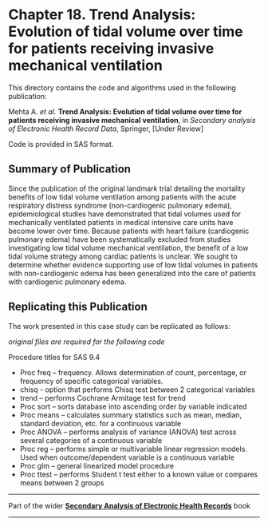 # Chapter 18. Trend Analysis: Evolution of tidal volume over time for patients receiving invasive mechanical ventilation

This directory contains the code and algorithms used in the following publication:

Mehta A. *et al.* **Trend Analysis: Evolution of tidal volume over time for patients receiving invasive mechanical ventilation**, in *Secondary analysis of Electronic Health Record Data*, Springer, [Under Review]

Code is provided in SAS format.

## Summary of Publication

Since the publication of the original landmark trial detailing the mortality benefits of low tidal volume ventilation among patients with the acute respiratory distress syndrome (non-cardiogenic pulmonary edema), epidemiological studies have demonstrated that tidal volumes used for mechanically ventilated patients in medical intensive care units have become lower over time. Because patients with heart failure (cardiogenic pulmonary edema) have been systematically excluded from studies investigating low tidal volume mechanical ventilation, the benefit of a low tidal volume strategy among cardiac patients is unclear. We sought to determine whether evidence supporting use of low tidal volumes in patients with non-cardiogenic edema has been generalized into the care of patients with cardiogenic pulmonary edema.

## Replicating this Publication

The work presented in this case study can be replicated as follows:

_original files are required for the following code_

Procedure titles for SAS 9.4
*	Proc freq – frequency. Allows determination of count, percentage, or frequency of specific categorical variables.
*	chisq  - option that performs Chisq test between 2 categorical variables
*	trend – performs Cochrane Armitage test for trend
*	Proc sort – sorts database into ascending order by variable indicated
*	Proc means – calculates summary statistics such as mean, median, standard deviation, etc. for a continuous variable
*	Proc ANOVA – performs analysis of variance (ANOVA) test across several categories of a continuous variable
*	Proc reg – performs simple or multivariable linear regression models. Used when outcome/dependent variable is a continuous variable
*	Proc glm – general linearized model procedure
*	Proc ttest – performs Student t test either to a known value or compares means between 2 groups
	



***
Part of the wider **[Secondary Analysis of Electronic Health Records](https://github.com/MIT-LCP/critical-data-book)** book
***
